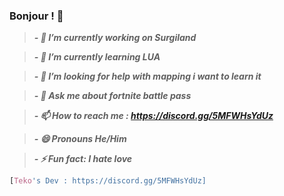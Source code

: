 ### Bonjour ! 👋

> ***- 🔭 I’m currently working on Surgiland***

> ***- 🌱 I’m currently learning LUA***

> ***- 🤔 I’m looking for help with mapping i want to learn it***

> ***- 💬 Ask me about fortnite battle pass***

> ***- 📫 How to reach me : https://discord.gg/5MFWHsYdUz***

> ***- 😄 Pronouns He/Him***

> ***- ⚡ Fun fact: I hate love***

```css
[Teko's Dev : https://discord.gg/5MFWHsYdUz]
```
<!--
**Surgiru/Surgiru** is a ✨ _special_ ✨ repository because its `README.md` (this file) appears on your GitHub profile.

Here are some ideas to get you started:

- 🔭 I’m currently working on ...
- 🌱 I’m currently learning ...
- 👯 I’m looking to collaborate on ...
- 🤔 I’m looking for help with ...
- 💬 Ask me about ...
- 📫 How to reach me: ...
- 😄 Pronouns: ...
- ⚡ Fun fact: ...
-->
